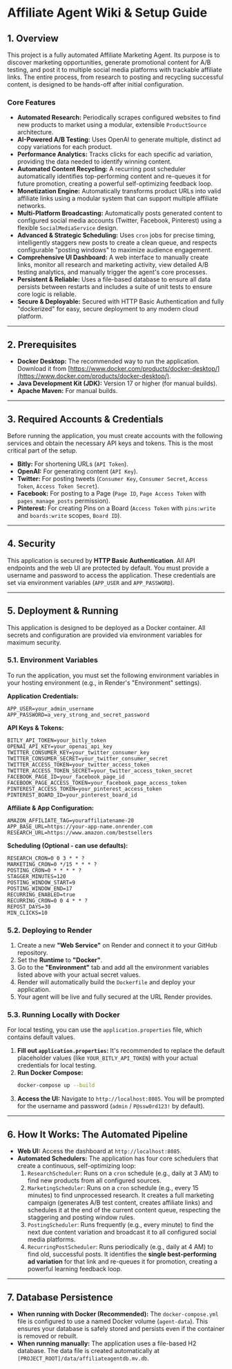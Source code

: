 # Affiliate Agent Wiki & Setup Guide

## 1. Overview

This project is a fully automated Affiliate Marketing Agent. Its purpose is to discover marketing opportunities, generate promotional content for A/B testing, and post it to multiple social media platforms with trackable affiliate links. The entire process, from research to posting and recycling successful content, is designed to be hands-off after initial configuration.

### Core Features

- **Automated Research:** Periodically scrapes configured websites to find new products to market using a modular, extensible `ProductSource` architecture.
- **AI-Powered A/B Testing:** Uses OpenAI to generate multiple, distinct ad copy variations for each product.
- **Performance Analytics:** Tracks clicks for each specific ad variation, providing the data needed to identify winning content.
- **Automated Content Recycling:** A recurring post scheduler automatically identifies top-performing content and re-queues it for future promotion, creating a powerful self-optimizing feedback loop.
- **Monetization Engine:** Automatically transforms product URLs into valid affiliate links using a modular system that can support multiple affiliate networks.
- **Multi-Platform Broadcasting:** Automatically posts generated content to configured social media accounts (Twitter, Facebook, Pinterest) using a flexible `SocialMediaService` design.
- **Advanced & Strategic Scheduling:** Uses `cron` jobs for precise timing, intelligently staggers new posts to create a clean queue, and respects configurable "posting windows" to maximize audience engagement.
- **Comprehensive UI Dashboard:** A web interface to manually create links, monitor all research and marketing activity, view detailed A/B testing analytics, and manually trigger the agent's core processes.
- **Persistent & Reliable:** Uses a file-based database to ensure all data persists between restarts and includes a suite of unit tests to ensure core logic is reliable.
- **Secure & Deployable:** Secured with HTTP Basic Authentication and fully "dockerized" for easy, secure deployment to any modern cloud platform.

---

## 2. Prerequisites

- **Docker Desktop:** The recommended way to run the application. Download it from [https://www.docker.com/products/docker-desktop/](https://www.docker.com/products/docker-desktop/).
- **Java Development Kit (JDK):** Version 17 or higher (for manual builds).
- **Apache Maven:** For manual builds.

---

## 3. Required Accounts & Credentials

Before running the application, you must create accounts with the following services and obtain the necessary API keys and tokens. This is the most critical part of the setup.

- **Bitly:** For shortening URLs (`API Token`).
- **OpenAI:** For generating content (`API Key`).
- **Twitter:** For posting tweets (`Consumer Key`, `Consumer Secret`, `Access Token`, `Access Token Secret`).
- **Facebook:** For posting to a Page (`Page ID`, `Page Access Token` with `pages_manage_posts` permission).
- **Pinterest:** For creating Pins on a Board (`Access Token` with `pins:write` and `boards:write` scopes, `Board ID`).

---

## 4. Security

This application is secured by **HTTP Basic Authentication**. All API endpoints and the web UI are protected by default. You must provide a username and password to access the application. These credentials are set via environment variables (`APP_USER` and `APP_PASSWORD`).

---

## 5. Deployment & Running

This application is designed to be deployed as a Docker container. All secrets and configuration are provided via environment variables for maximum security.

### 5.1. Environment Variables

To run the application, you must set the following environment variables in your hosting environment (e.g., in Render's "Environment" settings).

**Application Credentials:**
```
APP_USER=your_admin_username
APP_PASSWORD=a_very_strong_and_secret_password
```

**API Keys & Tokens:**
```
BITLY_API_TOKEN=your_bitly_token
OPENAI_API_KEY=your_openai_api_key
TWITTER_CONSUMER_KEY=your_twitter_consumer_key
TWITTER_CONSUMER_SECRET=your_twitter_consumer_secret
TWITTER_ACCESS_TOKEN=your_twitter_access_token
TWITTER_ACCESS_TOKEN_SECRET=your_twitter_access_token_secret
FACEBOOK_PAGE_ID=your_facebook_page_id
FACEBOOK_PAGE_ACCESS_TOKEN=your_facebook_page_access_token
PINTEREST_ACCESS_TOKEN=your_pinterest_access_token
PINTEREST_BOARD_ID=your_pinterest_board_id
```

**Affiliate & App Configuration:**
```
AMAZON_AFFILIATE_TAG=youraffiliatename-20
APP_BASE_URL=https://your-app-name.onrender.com
RESEARCH_URL=https://www.amazon.com/bestsellers
```

**Scheduling (Optional - can use defaults):**
```
RESEARCH_CRON=0 0 3 * * ?
MARKETING_CRON=0 */15 * * * ?
POSTING_CRON=0 * * * * ?
STAGGER_MINUTES=120
POSTING_WINDOW_START=9
POSTING_WINDOW_END=17
RECURRING_ENABLED=true
RECURRING_CRON=0 0 4 * * ?
REPOST_DAYS=30
MIN_CLICKS=10
```

### 5.2. Deploying to Render

1.  Create a new **"Web Service"** on Render and connect it to your GitHub repository.
2.  Set the **Runtime** to **"Docker"**.
3.  Go to the **"Environment"** tab and add all the environment variables listed above with your actual secret values.
4.  Render will automatically build the `Dockerfile` and deploy your application.
5.  Your agent will be live and fully secured at the URL Render provides.

### 5.3. Running Locally with Docker

For local testing, you can use the `application.properties` file, which contains default values.

1.  **Fill out `application.properties`:** It's recommended to replace the default placeholder values (like `YOUR_BITLY_API_TOKEN`) with your actual credentials for local testing.
2.  **Run Docker Compose:**
    ```sh
    docker-compose up --build
    ```
3.  **Access the UI:** Navigate to `http://localhost:8085`. You will be prompted for the username and password (`admin` / `P@ssw0rd123!` by default).

---

## 6. How It Works: The Automated Pipeline

- **Web UI:** Access the dashboard at `http://localhost:8085`.
- **Automated Schedulers:** The application has four core schedulers that create a continuous, self-optimizing loop:
    1.  `ResearchScheduler`: Runs on a `cron` schedule (e.g., daily at 3 AM) to find new products from all configured sources.
    2.  `MarketingScheduler`: Runs on a `cron` schedule (e.g., every 15 minutes) to find unprocessed research. It creates a full marketing campaign (generates A/B test content, creates affiliate links) and schedules it at the end of the current content queue, respecting the staggering and posting window rules.
    3.  `PostingScheduler`: Runs frequently (e.g., every minute) to find the next due content variation and broadcast it to all configured social media platforms.
    4.  `RecurringPostScheduler`: Runs periodically (e.g., daily at 4 AM) to find old, successful posts. It identifies the **single best-performing ad variation** for that link and re-queues it for promotion, creating a powerful learning feedback loop.

---

## 7. Database Persistence

- **When running with Docker (Recommended):** The `docker-compose.yml` file is configured to use a named Docker volume (`agent-data`). This ensures your database is safely stored and persists even if the container is removed or rebuilt.
- **When running manually:** The application uses a file-based H2 database. The data file is created automatically at `[PROJECT_ROOT]/data/affiliateagentdb.mv.db`.
